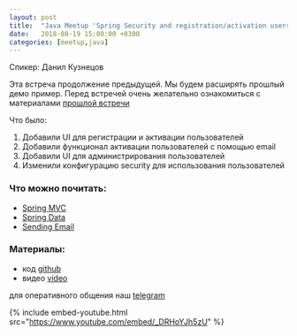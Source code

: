 ```yaml
---
layout: post
title:  "Java Meetup 'Spring Security and registration/activation users'"
date:   2018-08-19 15:00:00 +0300
categories: [meetup,java]
---
```


Спикер: Данил Кузнецов

Эта встреча продолжение предыдущей.
Мы будем расширять прошлый демо пример.
Перед встречей очень желательно ознакомиться с материалами [прошлой встречи]

Что было:

1. Добавили UI для регистрации и активации пользователей
2. Добавили функционал активации пользователей с помощью email
3. Добавили UI для администрирования пользователей
4. Изменили конфигурацию security для использования пользователей

### Что можно почитать:

- [Spring MVC]
- [Spring Data]
- [Sending Email]

### Материалы:

- код [github]
- видео [video]

для оперативного общения наш [telegram]

{% include embed-youtube.html src="https://www.youtube.com/embed/_DRHoYJh5zU" %}

[Spring MVC]: https://docs.spring.io/spring-data/jpa/docs/current/reference/html/
[Spring Data]: https://docs.spring.io/spring/docs/current/spring-framework-reference/web.html
[Sending Email]: https://www.baeldung.com/spring-email

[прошлой встречи]: https://devcomanda.com/meetup/java/2018/08/05/basic-use-cases-spring-security-jwt.html
[telegram]: t.me/devcomanda
[github]: https://github.com/devcomanda/demo-spring-security
[video]: https://www.youtube.com/watch?v=_DRHoYJh5zU